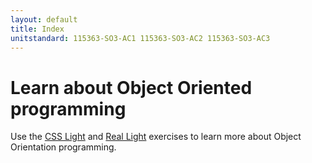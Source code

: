 ```yaml
---
layout: default
title: Index
unitstandard: 115363-SO3-AC1 115363-SO3-AC2 115363-SO3-AC3
---
```


# Learn about Object Oriented programming

Use the [CSS Light](/pages/light-css.html) and [Real Light](/pages/ferry.html) exercises to learn more about Object Orientation programming.
